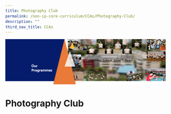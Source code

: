 ```yaml
---
title: Photography Club
permalink: /non-ip-core-curriculum/CCAs/Photography-Club/
description: ""
third_nav_title: CCAs
---
```

![](/images/OurProgrammes1.png)

Photography Club
================